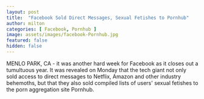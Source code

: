 ```yaml
---
layout: post
title:  "Facebook Sold Direct Messages, Sexual Fetishes to Pornhub"
author: milton
categories: [ Facebook, Pornhub ]
image: assets/images/facebook-Pornhub.jpg
featured: false
hidden: false
---
```


MENLO PARK, CA - it was another hard week for Facebook as it closes out a tumultuous year. It was revealed on Monday that the tech giant not only sold access to direct messages to Netflix, Amazon and other industry behemoths, but that they also sold compiled lists of users' sexual fetishes to the porn aggregation site Pornhub.